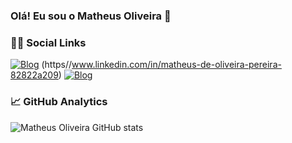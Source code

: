 ### Olá! Eu sou o Matheus Oliveira 👋


###  👨‍💻 Social Links 
[![Blog](https://img.shields.io/badge/LinkedIn-0077B5?style=for-the-badge&logo=linkedin&logoColor=white)](https://img.shields.io/badge/LinkedIn-0077B5?style=for-the-badge&logo=linkedin&logoColor=white)
(https//www.linkedin.com/in/matheus-de-oliveira-pereira-82822a209)
[![Blog](https://img.shields.io/badge/WhatsApp-25D366?style=for-the-badge&logo=whatsapp&logoColor=white)](https://whats.link/tecnology)

### 📈 GitHub Analytics
![Matheus Oliveira GitHub stats](https://github-readme-stats.vercel.app/api?username=matheusoliveira67&show_icons=true&theme=dracula)

